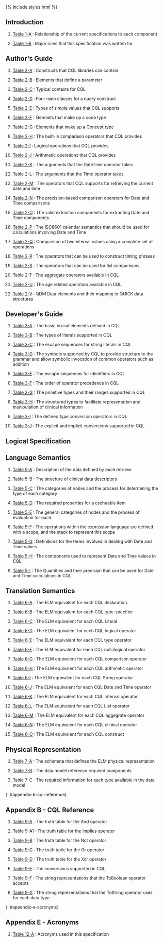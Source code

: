{% include styles.html %}

## Introduction

1.  [Table 1-A](01-introduction.html#table-1-a) : Relationship of the current specifications to each component

2.  [Table 1-B](01-introduction.html#table-1-b) : Major roles that this specification was written for

## Author's Guide

1.  [Table 2-A](02-authorsguide.html#table-2-a) : Constructs that CQL libraries can contain

2.  [Table 2-B](02-authorsguide.html#table-2-b) : Elements that define a parameter

3.  [Table 2-C](02-authorsguide.html#table-2-c) : Typical contexts for CQL

4.  [Table 2-D](02-authorsguide.html#table-2-d) : Four main clauses for a query construct

5.  [Table 2-E](02-authorsguide.html#table-2-e) : Types of simple values that CQL supports

6.  [Table 2-F](02-authorsguide.html#table-2-f) : Elements that make up a <span class="kw">code</span> type

7.  [Table 2-G](02-authorsguide.html#table-2-g) : Elements that make up a <span class="kw">Concept</span> type

8.  [Table 2-H](02-authorsguide.html#table-2-h) : The built-in comparison operators that CQL provides

9.  [Table 2-I](02-authorsguide.html#table-2-i) : Logical operations that CQL provides

10.  [Table 2-J](02-authorsguide.html#table-2-j) : Arithmetic operations that CQL provides

11.  [Table 2-K](02-authorsguide.html#table-2-k) : The arguments that the <span class="kw">DateTime</span> operator takes

12.  [Table 2-L](02-authorsguide.html#table-2-l) : The arguments that the <span class="kw">Time</span> operator takes

13.  [Table 2-M](02-authorsguide.html#table-2-m) : The operators that CQL supports for retrieving the current date and time

14.  [Table 2-N](02-authorsguide.html#table-2-n) : The precision-based comparison operators for <span class="kw">Date</span> and <span class="kw">Time</span> comparisons

15.  [Table 2-O](02-authorsguide.html#table-2-o) : The valid extraction components for extracting <span class="kw">Date</span> and <span class="kw">Time</span> components

16.  [Table 2-P](02-authorsguide.html#table-2-p) : The ISO8601 calendar semantics that should be used for calculations involving <span class="kw">Date</span> and <span class="kw">Time</span>

17.  [Table 2-Q](02-authorsguide.html#table-2-q) : Comparison of two interval values using a complete set of operations

18.  [Table 2-R](02-authorsguide.html#table-2-r) : The operators that can be used to construct timing phrases

19.  [Table 2-S](02-authorsguide.html#table-2-s) : The operators that can be used for list comparisons

20.  [Table 2-T](02-authorsguide.html#table-2-t) : The aggregate operators available in CQL

21.  [Table 2-U](02-authorsguide.html#table-2-u) : The age related operators available in CQL

22.  [Table 2-V](02-authorsguide.html#table-2-v) : QDM Data elements and their mapping to QUICK data structures

## Developer's Guide

1.  [Table 3-A](03-developersguide.html#table-3-a) : The basic lexical elements defined in CQL

2.  [Table 3-B](03-developersguide.html#table-3-b) : The types of literals supported in CQL

3.  [Table 3-C](03-developersguide.html#table-3-c) : The escape sequences for string literals in CQL

4.  [Table 3-D](03-developersguide.html#table-3-d) : The symbols supported by CQL to provide structure to the grammar and allow symbolic invocation of common operators such as addition

5.  [Table 3-E](03-developersguide.html#table-3-e) : The escape sequences for identifiers in CQL

6.  [Table 3-F](03-developersguide.html#table-3-f) : The order of operator precedence in CQL

7.  [Table 3-G](03-developersguide.html#table-3-g) : The primitive types and their ranges supported in CQL

8.  [Table 3-H](03-developersguide.html#table-3-h) : The structured types to facilitate representation and manipulation of clinical information

9.  [Table 3-I](03-developersguide.html#table-3-i) : The defined type conversion operators in CQL

10. [Table 3-J](03-developersguide.html#table-3-j) : The explicit and implicit conversions supported in CQL

## Logical Specification

## Language Semantics

1.  [Table 5-A](05-languagesemantics.html#table-5-a) : Description of the data defined by each retrieve

2.  [Table 5-B](05-languagesemantics.html#table-5-b) : The structure of clinical data descriptors

3.  [Table 5-C](05-languagesemantics.html#table-5-c) : The categories of nodes and the process for determining the type of each category

4.  [Table 5-D](05-languagesemantics.html#table-5-d) : The required properties for a cacheable item

5.  [Table 5-E](05-languagesemantics.html#table-5-e) : The general categories of nodes and the process of evaluation for each

6.  [Table 5-F](05-languagesemantics.html#table-5-f) : The operations within the expression language are defined with a scope, and the stack to represent this scope

7.  [Table 5-G](05-languagesemantics.html#table-5-g) : Definitions for the terms involved in dealing with <span class="kw">Date</span> and <span class="kw">Time</span> values

8.  [Table 5-H](05-languagesemantics.html#table-5-h) : The components used to represent <span class="kw">Date</span> and <span class="kw">Time</span> values in CQL

9.  [Table 5-I](05-languagesemantics.html#table-5-i) : The <span class="kw">Quantities</span> and their precision that can be used for <span class="kw">Date</span> and <span class="kw">Time</span> calculations in CQL

## Translation Semantics

1.  [Table 6-A](06-translationsemantics.html#table-6-a) : The ELM equivalent for each CQL declaration

2.  [Table 6-B](06-translationsemantics.html#table-6-b) : The ELM equivalent for each CQL type-specifier

3.  [Table 6-C](06-translationsemantics.html#table-6-c) : The ELM equivalent for each CQL Literal

4.  [Table 6-D](06-translationsemantics.html#table-6-d) : The ELM equivalent for each CQL logical operator

5.  [Table 6-E](06-translationsemantics.html#table-6-e) : The ELM equivalent for each CQL type operator

6.  [Table 6-F](06-translationsemantics.html#table-6-f) : The ELM equivalent for each CQL nullological operator

7.  [Table 6-G](06-translationsemantics.html#table-6-g) : The ELM equivalent for each CQL comparison operator

8.  [Table 6-H](06-translationsemantics.html#table-6-h) : The ELM equivalent for each CQL arithmetic operator

9.  [Table 6-I](06-translationsemantics.html#table-6-i) : The ELM equivalent for each CQL <span class="kw">String</span> operator

10.  [Table 6-J](06-translationsemantics.html#table-6-j) : The ELM equivalent for each CQL <span class="kw">Date</span> and <span class="kw">Time</span> operator

11.  [Table 6-K](06-translationsemantics.html#table-6-k) : The ELM equivalent for each CQL <span class="kw">Interval</span> operator

12.  [Table 6-L](06-translationsemantics.html#table-6-l) : The ELM equivalent for each CQL <span class="kw">List</span> operator

13.  [Table 6-M](06-translationsemantics.html#table-6-m) : The ELM equivalent for each CQL aggegrate operator

14.  [Table 6-N](06-translationsemantics.html#table-6-n) : The ELM equivalent for each CQL clinical operator

15.  [Table 6-O](06-translationsemantics.html#table-6-o) : The ELM equivalent for each CQL construct

## Physical Representation

1.  [Table 7-A](07-physicalrepresentation.html#table-7-a) : The schemata that defines the ELM physical representation

2.  [Table 7-B](07-physicalrepresentation.html#table-7-b) : The data model reference required components

3.  [Table 7-C](07-physicalrepresentation.html#table-7-c) : The required information for each type available in the data model

{: #appendix-b-cql-reference}
## Appendix B - CQL Reference

1.  [Table 9-A](09-b-cqlreference.html#table-9-a) : The truth table for the <span class="kw">And</span> operator

2.  [Table 9-A1](09-b-cqlreference.html#table-9-a1) : The truth table for the <span class="kw">Implies</span> operator

3.  [Table 9-B](09-b-cqlreference.html#table-9-b) : The truth table for the <span class="kw">Not</span> operator

4.  [Table 9-C](09-b-cqlreference.html#table-9-c) : The truth table for the <span class="kw">Or</span> operator

5.  [Table 9-D](09-b-cqlreference.html#table-9-d) : The truth table for the <span class="kw">Xor</span> operator

6.  [Table 9-E](09-b-cqlreference.html#table-9-e) : The conversions supported in CQL

7.  [Table 9-F](09-b-cqlreference.html#table-9-f) : The string representations that the ToBoolean operator accepts

8.  [Table 9-G](09-b-cqlreference.html#table-9-g) : The string representations that the ToString operator uses for each data type

{: #appendix-e-acronyms}
## Appendix E - Acronyms

1.  [Table 12-A](12-e-acronyms.html#table-12-a) : Acronyms used in this specification






































